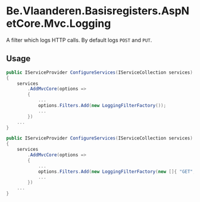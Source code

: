 # Be.Vlaanderen.Basisregisters.AspNetCore.Mvc.Logging

A filter which logs HTTP calls.
By default logs `POST` and `PUT`.

## Usage

```csharp
public IServiceProvider ConfigureServices(IServiceCollection services)
{
    services
        .AddMvcCore(options =>
        {
            ...
            options.Filters.Add(new LoggingFilterFactory());
            ...
        })
    ...
}
```

```csharp
public IServiceProvider ConfigureServices(IServiceCollection services)
{
    services
        .AddMvcCore(options =>
        {
            ...
            options.Filters.Add(new LoggingFilterFactory(new []{ "GET", "POST", "PUT", "DELETE" }));
            ...
        })
    ...
}
```
